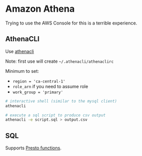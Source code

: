 # Amazon Athena

Trying to use the AWS Console for this is a terrible experience.

## AthenaCLI

Use [athenacli](https://github.com/dbcli/athenacli)

Note: first use will create `~/.athenacli/athenaclirc`

Minimum to set:
- `region = 'ca-central-1'`
- `role_arn` if you need to assume role
- `work_group = 'primary'`

```bash
# interactive shell (similar to the mysql client)
athenacli

# execute a sql script to produce csv output
athenacli -e script.sql > output.csv
```

## SQL

Supports [Presto functions](https://docs.aws.amazon.com/athena/latest/ug/presto-functions.html).
